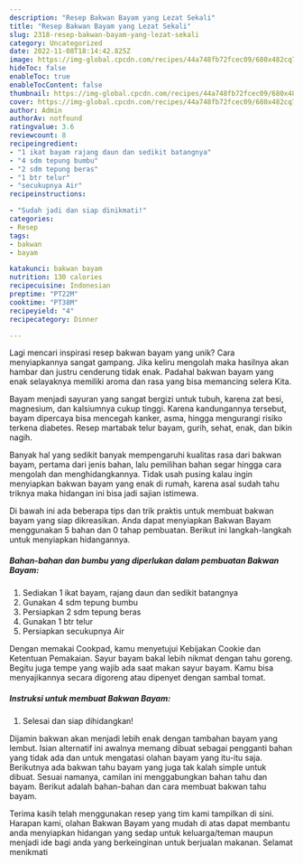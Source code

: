 ```yaml
---
description: "Resep Bakwan Bayam yang Lezat Sekali"
title: "Resep Bakwan Bayam yang Lezat Sekali"
slug: 2318-resep-bakwan-bayam-yang-lezat-sekali
category: Uncategorized
date: 2022-11-08T18:14:42.825Z
image: https://img-global.cpcdn.com/recipes/44a748fb72fcec09/680x482cq70/bakwan-bayam-foto-resep-utama.jpg
hideToc: false
enableToc: true
enableTocContent: false
thumbnail: https://img-global.cpcdn.com/recipes/44a748fb72fcec09/680x482cq70/bakwan-bayam-foto-resep-utama.jpg
cover: https://img-global.cpcdn.com/recipes/44a748fb72fcec09/680x482cq70/bakwan-bayam-foto-resep-utama.jpg
author: Admin
authorAv: notfound
ratingvalue: 3.6
reviewcount: 8
recipeingredient:
- "1 ikat bayam rajang daun dan sedikit batangnya"
- "4 sdm tepung bumbu"
- "2 sdm tepung beras"
- "1 btr telur"
- "secukupnya Air"
recipeinstructions:

- "Sudah jadi dan siap dinikmati!"
categories:
- Resep
tags:
- bakwan
- bayam

katakunci: bakwan bayam 
nutrition: 130 calories
recipecuisine: Indonesian
preptime: "PT22M"
cooktime: "PT38M"
recipeyield: "4"
recipecategory: Dinner

---
```





Lagi mencari inspirasi resep bakwan bayam yang unik? Cara menyiapkannya sangat gampang. Jika keliru mengolah maka hasilnya akan hambar dan justru cenderung tidak enak. Padahal bakwan bayam yang enak selayaknya memiliki aroma dan rasa yang bisa memancing selera Kita.





Bayam menjadi sayuran yang sangat bergizi untuk tubuh, karena zat besi, magnesium, dan kalsiumnya cukup tinggi. Karena kandungannya tersebut, bayam dipercaya bisa mencegah kanker, asma, hingga mengurangi risiko terkena diabetes. Resep martabak telur bayam, gurih, sehat, enak, dan bikin nagih.

Banyak hal yang sedikit banyak mempengaruhi kualitas rasa dari bakwan bayam, pertama dari jenis bahan, lalu pemilihan bahan segar hingga cara mengolah dan menghidangkannya. Tidak usah pusing kalau ingin menyiapkan bakwan bayam yang enak di rumah, karena asal sudah tahu triknya maka hidangan ini bisa jadi sajian istimewa.






Di bawah ini ada beberapa tips dan trik praktis untuk membuat bakwan bayam yang siap dikreasikan. Anda dapat menyiapkan Bakwan Bayam menggunakan 5 bahan dan 0 tahap pembuatan. Berikut ini langkah-langkah untuk menyiapkan hidangannya.

<!--inarticleads1-->

##### Bahan-bahan dan bumbu yang diperlukan dalam pembuatan Bakwan Bayam:

1. Sediakan 1 ikat bayam, rajang daun dan sedikit batangnya
1. Gunakan 4 sdm tepung bumbu
1. Persiapkan 2 sdm tepung beras
1. Gunakan 1 btr telur
1. Persiapkan secukupnya Air


Dengan memakai Cookpad, kamu menyetujui Kebijakan Cookie dan Ketentuan Pemakaian. Sayur bayam bakal lebih nikmat dengan tahu goreng. Begitu juga tempe yang wajib ada saat makan sayur bayam. Kamu bisa menyajikannya secara digoreng atau dipenyet dengan sambal tomat. 

<!--inarticleads2-->

##### Instruksi untuk membuat Bakwan Bayam:


1. Selesai dan siap dihidangkan!

Dijamin bakwan akan menjadi lebih enak dengan tambahan bayam yang lembut. Isian alternatif ini awalnya memang dibuat sebagai pengganti bahan yang tidak ada dan untuk mengatasi olahan bayam yang itu-itu saja. Berikutnya ada bakwan tahu bayam yang juga tak kalah simple untuk dibuat. Sesuai namanya, camilan ini menggabungkan bahan tahu dan bayam. Berikut adalah bahan-bahan dan cara membuat bakwan tahu bayam. 

Terima kasih telah menggunakan resep yang tim kami tampilkan di sini. Harapan kami, olahan Bakwan Bayam yang mudah di atas dapat membantu anda menyiapkan hidangan yang sedap untuk keluarga/teman maupun menjadi ide bagi anda yang berkeinginan untuk berjualan makanan. Selamat menikmati
